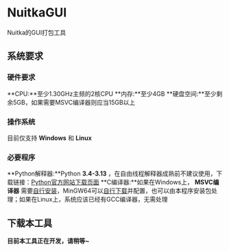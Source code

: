 # NuitkaGUI
Nuitka的GUI打包工具
## 系统要求
### 硬件要求
**CPU:**至少1.30GHz主频的2核CPU
**内存:**至少4GB
**硬盘空间:**至少剩余5GB，如果需要MSVC编译器则应当15GB以上
### 操作系统
目前仅支持 **Windows** 和 **Linux** 
### 必要程序
**Python解释器:**Python **3.4-3.13** ，在自由线程解释器成熟前不建议使用，下载链接：[Python官方网站下载页面](https://www.python.org/downloads/)
**C编译器:**如果在Windows上， **MSVC编译器** 需要[自行安装](https://visualstudio.microsoft.com/zh-hans/)，MinGW64可以[自行下载](https://github.com/niXman/mingw-builds-binaries/releases/tag/14.2.0-rt_v12-rev2)并配置，也可以由本程序安装包处理；如果在Linux上，系统应该已经有GCC编译器，无需处理

## 下载本工具
**目前本工具正在开发，请稍等~**